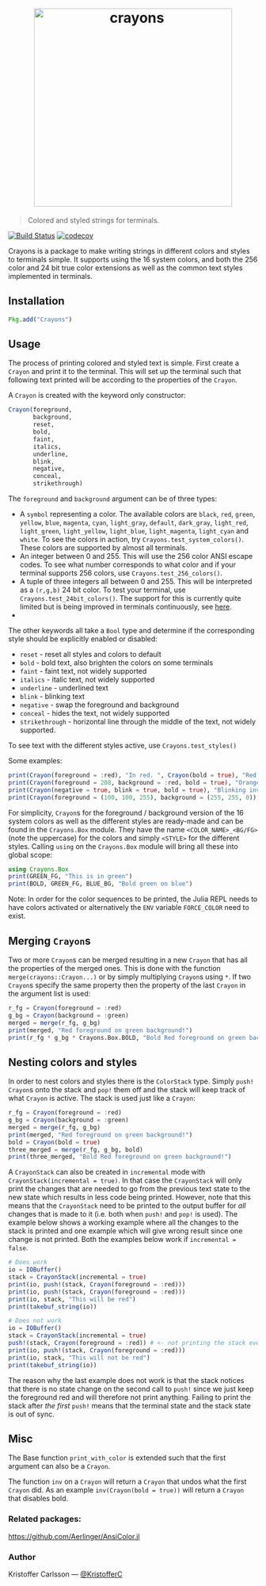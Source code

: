 <h1 align="center">
    <img width="400" src="logo.png" alt="crayons">
    <br>
</h1>

> Colored and styled strings for terminals.

[![Build Status](https://travis-ci.org/KristofferC/Crayons.jl.svg?branch=master)](https://travis-ci.org/KristofferC/Crayons.jl) [![codecov](https://codecov.io/gh/KristofferC/Crayons.jl/branch/master/graph/badge.svg)](https://codecov.io/gh/KristofferC/Crayons.jl)

Crayons is a package to make writing strings in different colors and styles to terminals simple. It supports using the 16 system colors, and both the 256 color and 24 bit true color extensions as well as the common text styles implemented in terminals.

## Installation

```jl
Pkg.add("Crayons")
```

## Usage

The process of printing colored and styled text is simple. First create a `Crayon` and print it to the terminal. This will set up the terminal such that following text printed will be according to the properties of the `Crayon`.

A `Crayon` is created with the keyword only constructor:
```jl
Crayon(foreground,
       background,
       reset,
       bold,
       faint,
       italics,
       underline,
       blink,
       negative,
       conceal,
       strikethrough)
```

The `foreground` and `background` argument can be of three types:

* A `symbol` representing a color. The available colors are `black`, `red`, `green`, `yellow`, `blue`, `magenta`, `cyan`, `light_gray`, `default`, `dark_gray`, `light_red`, `light_green`, `light_yellow`, `light_blue`, `light_magenta`, `light_cyan` and `white`. To see the colors in action, try `Crayons.test_system_colors()`. These colors are supported by almost all terminals.
* An integer between 0 and 255. This will use the 256 color ANSI escape codes. To see what number corresponds to what color and if your terminal supports 256 colors, use `Crayons.test_256_colors()`.
* A tuple of three integers all between 0 and 255. This will be interpreted as a `(r,g,b)` 24 bit color. To test your terminal, use `Crayons.test_24bit_colors()`. The support for this is currently quite limited but is being improved in terminals continuously, see [here](https://gist.github.com/XVilka/8346728).
* 
The other keywords all take a `Bool` type and determine if the corresponding style should be explicitly enabled or disabled:

* `reset` - reset all styles and colors to default
* `bold` - bold text, also brighten the colors on some terminals
* `faint` - faint text, not widely supported
* `italics` - italic text, not widely supported
* `underline` - underlined text
* `blink` - blinking text
* `negative` - swap the foreground and background
* `conceal` - hides the text, not widely supported
* `strikethrough` - horizontal line through the middle of the text, not widely supported.

To see text with the different styles active, use `Crayons.test_styles()`

Some examples:

```jl
print(Crayon(foreground = :red), "In red. ", Crayon(bold = true), "Red and bold")
print(Crayon(foreground = 208, background = :red, bold = true), "Orange bold on red")
print(Crayon(negative = true, blink = true, bold = true), "Blinking inverse bold")
print(Crayon(foreground = (100, 100, 255), background = (255, 255, 0)), "Bluish on yellow")
```

For simplicity, `Crayon`s for the foreground / background version of the 16 system colors as well as the different styles are ready-made and can be found in the `Crayons.Box` module. They have the name `<COLOR_NAME>_<BG/FG>` (note the uppercase) for the colors and simply `<STYLE>` for the different styles. Calling `using` on the `Crayons.Box` module will bring all these into global scope:

```jl
using Crayons.Box
print(GREEN_FG, "This is in green")
print(BOLD, GREEN_FG, BLUE_BG, "Bold green on blue")
```

Note: In order for the color sequences to be printed, the Julia REPL needs to have colors activated or alternatively the `ENV` variable `FORCE_COLOR` need to exist.

## Merging `Crayon`s

Two or more `Crayon`s can be merged resulting in a new `Crayon` that has all the properties of the merged ones. This is done with the function `merge(crayons::Crayon...)` or by simply multiplying `Crayon`s using `*`. If two `Crayon`s specify the same property then the property of the last `Crayon` in the argument list is used:

```jl
r_fg = Crayon(foreground = :red)
g_bg = Crayon(background = :green)
merged = merge(r_fg, g_bg)
print(merged, "Red foreground on green background!")
print(r_fg * g_bg * Crayons.Box.BOLD, "Bold Red foreground on green background!")
```


## Nesting colors and styles

In order to nest colors and styles there is the `ColorStack` type. Simply `push!` `Crayon`s onto the stack and `pop!` them off and the stack will keep track of what `Crayon` is active. The stack is used just like a `Crayon`:

```jl
r_fg = Crayon(foreground = :red)
g_bg = Crayon(background = :green)
merged = merge(r_fg, g_bg)
print(merged, "Red foreground on green background!")
bold = Crayon(bold = true)
three_merged = merge(r_fg, g_bg, bold)
print(three_merged, "Bold Red foreground on green background!")
```

A `CrayonStack` can also be created in `incremental` mode with `CrayonStack(incremental = true)`. In that case the `CrayonStack` will only print the changes that are needed to go from the previous text state to the new state which results in less code being printed. However, note that this means that the `CrayonStack` need to be printed to the output buffer for *all* changes that is made to it (i.e. both when `push!` and `pop!` is used). The example below shows a working example where all the changes to the stack is printed and one example which will give wrong result since one change is not printed. Both the examples below work if `incremental = false`.

```jl
# Does work
io = IOBuffer()
stack = CrayonStack(incremental = true)
print(io, push!(stack, Crayon(foreground = :red)))
print(io, push!(stack, Crayon(foreground = :red)))
print(io, stack, "This will be red")
print(takebuf_string(io))

# Does not work
io = IOBuffer()
stack = CrayonStack(incremental = true)
push!(stack, Crayon(foreground = :red)) # <- not printing the stack even though we modify it!
print(io, push!(stack, Crayon(foreground = :red)))
print(io, stack, "This will not be red")
print(takebuf_string(io))
```

The reason why the last example does not work is that the stack notices that there is no state change on the second call to `push!` since we just keep the foreground red and will therefore not print anything. Failing to print the stack after *the first* `push!` means that the terminal state and the stack state is out of sync.

## Misc

The Base function `print_with_color` is extended such that the first argument can also be a `Crayon`.

The function `inv` on a `Crayon` will return a `Crayon` that undos what the first `Crayon` did.
As an example `inv(Crayon(bold = true))` will return a `Crayon` that disables bold.


### Related packages:

https://github.com/Aerlinger/AnsiColor.jl

### Author

Kristoffer Carlsson — [@KristofferC](https://github.com/KristofferC)

